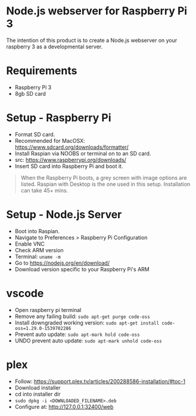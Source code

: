 # Node.js webserver for Raspberry Pi 3
The intention of this product is to create a Node.js webserver on your raspberry 3 as a developmental server.

# Requirements
- Raspberry Pi 3
- 8gb SD card

# Setup - Raspberry Pi
- Format SD card.
- Recommended for MacOSX: https://www.sdcard.org/downloads/formatter/
- Install Raspian via NOOBS or terminal on to an SD card.
- src: https://www.raspberrypi.org/downloads/
- Insert SD card into Raspberry Pi and boot it.
> When the Raspberry Pi boots, a grey screen with image options are listed. Raspian with Desktop is the one used in this setup.
> Installation can take 45+ mins.

# Setup - Node.js Server
- Boot into Raspian.
- Navigate to Preferences > Raspberry Pi Configuration
- Enable VNC
- Check ARM version
- Terminal: `uname -m`
- Go to https://nodejs.org/en/download/
- Download version specific to your Raspberry Pi's ARM

# vscode
- Open raspberry pi terminal
- Remove any failing build: `sudo apt-get purge code-oss`
- Install downgraded working version: `sudo apt-get install code-oss=1.29.0-1539702286`
- Prevent auto update: `sudo apt-mark hold code-oss`
- UNDO prevent auto update: `sudo apt-mark unhold code-oss`

# plex
- Follow: https://support.plex.tv/articles/200288586-installation/#toc-1
- Download installer
- cd into installer dir
- `sudo dpkg -i <DOWNLOADED_FILENAME>.deb`
- Configure at: http://127.0.0.1:32400/web